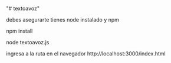 "# textoavoz" 

debes asegurarte tienes node instalado y npm

npm install

node textoavoz.js

ingresa a la ruta en el navegador http://localhost:3000/index.html